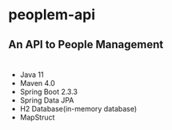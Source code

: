 # peoplem-api
## An API to People Management 

#
- Java 11
- Maven 4.0
- Spring Boot 2.3.3
- Spring Data JPA
- H2 Database(in-memory database)
- MapStruct
